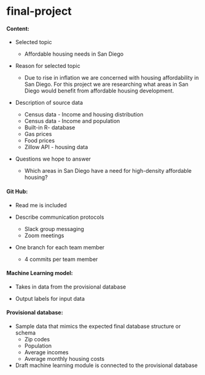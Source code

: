 # final-project
#### Content:
- Selected topic 
    * Affordable housing needs in San Diego

- Reason for selected topic
  * Due to rise in inflation we are concerned with housing affordability in San Diego. For this project we are researching what areas in San Diego would benefit from affordable housing development.
- Description of source data
    * Census data - Income and housing distribution
    * Census data - Income and population
    * Built-in R- database 
    * Gas prices
    * Food prices
    * Zillow API - housing data

- Questions we hope to answer 
    * Which areas in San Diego have a need for high-density affordable housing? 


#### Git Hub:
- Read me is included

- Describe communication protocols
    * Slack group messaging  
    * Zoom meetings

- One branch for each team member 
    * 4 commits per team member

#### Machine Learning model:
- Takes in data from the provisional database

- Output labels for input data


#### Provisional database:
- Sample data that mimics the expected final database structure or schema
   * Zip codes
   * Population 
   * Average incomes
   * Average monthly housing costs
- Draft machine learning module is connected to the provisional database 
